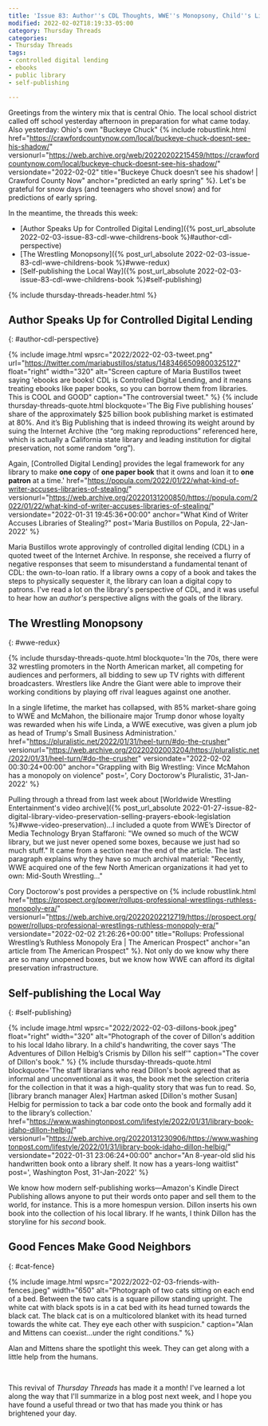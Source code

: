 ```yaml
---
title: 'Issue 83: Author''s CDL Thoughts, WWE''s Monopsony, Child''s Library Book'
modified: 2022-02-02T18:19:33-05:00
category: Thursday Threads
categories:
- Thursday Threads
tags:
- controlled digital lending
- ebooks
- public library
- self-publishing

---
```

Greetings from the wintery mix that is central Ohio. 
The local school district called off school yesterday afternoon in preparation for what came today. 
Also yesterday: Ohio's own "Buckeye Chuck" {% include robustlink.html href="https://crawfordcountynow.com/local/buckeye-chuck-doesnt-see-his-shadow/" versionurl="https://web.archive.org/web/20220202215459/https://crawfordcountynow.com/local/buckeye-chuck-doesnt-see-his-shadow/" versiondate="2022-02-02" title="Buckeye Chuck doesn’t see his shadow! | Crawford County Now" anchor="predicted an early spring" %}. 
Let's be grateful for snow days (and teenagers who shovel snow) and for predictions of early spring.

In the meantime, the threads this week:

* [Author Speaks Up for Controlled Digital Lending]({% post_url_absolute 2022-02-03-issue-83-cdl-wwe-childrens-book %}#author-cdl-perspective)
* [The Wrestling Monopsony]({% post_url_absolute 2022-02-03-issue-83-cdl-wwe-childrens-book %}#wwe-redux)
* [Self-publishing the Local Way]({% post_url_absolute 2022-02-03-issue-83-cdl-wwe-childrens-book %}#self-publishing)

{% include thursday-threads-header.html %}

## Author Speaks Up for Controlled Digital Lending
{: #author-cdl-perspective}

{% include image.html wpsrc="2022/2022-02-03-tweet.png" url="https://twitter.com/mariabustillos/status/1483466509800325127" float="right" width="320" alt="Screen capture of Maria Bustillos tweet saying 'ebooks are books! CDL is Controlled Digital Lending, and it means treating ebooks like paper books, so you can borrow them from libraries. This is COOL and GOOD" caption="The controversial tweet." %} {% include thursday-threads-quote.html
blockquote='The Big Five publishing houses’ share of the approximately $25 billion book publishing market is estimated at 80%. And it’s Big Publishing that is indeed throwing its weight around by suing the Internet Archive (the “org making reproductions” referenced here, which is actually a California state library and leading institution for digital preservation, not some random “org”).

Again, [Controlled Digital Lending] provides the legal framework for any library to make **one copy** of **one paper book** that it owns and loan it to **one patron** at a time.'
href="https://popula.com/2022/01/22/what-kind-of-writer-accuses-libraries-of-stealing/"
versionurl="https://web.archive.org/20220131200850/https://popula.com/2022/01/22/what-kind-of-writer-accuses-libraries-of-stealing/"
versiondate="2022-01-31 19:45:36+00:00"
anchor="What Kind of Writer Accuses Libraries of Stealing?"
post='Maria Bustillos on Popula, 22-Jan-2022'
%}

Maria Bustillos wrote approvingly of controlled digital lending (CDL) in a quoted tweet of the Internet Archive. In response, she received a flurry of negative responses that seem to misunderstand a fundamental tenant of CDL: the own-to-loan ratio. If a library owns a copy of a book and takes the steps to physically sequester it, the library can loan a digital copy to patrons.  I've read a lot on the library's perspective of CDL, and it was useful to hear how an _author's_ perspective aligns with the goals of the library.

## The Wrestling Monopsony
{: #wwe-redux}

{% include thursday-threads-quote.html
blockquote='In the 70s, there were 32 wrestling promoters in the North American market, all competing for audiences and performers, all bidding to sew up TV rights with different broadcasters. Wrestlers like Andre the Giant were able to improve their working conditions by playing off rival leagues against one another.

In a single lifetime, the market has collapsed, with 85% market-share going to WWE and McMahon, the billionaire major Trump donor whose loyalty was rewarded when his wife Linda, a WWE executive, was given a plum job as head of Trump&#39;s Small Business Administration.'
href="https://pluralistic.net/2022/01/31/heel-turn/#do-the-crusher"
versionurl="https://web.archive.org/20220202003204/https://pluralistic.net/2022/01/31/heel-turn/#do-the-crusher"
versiondate="2022-02-02 00:30:24+00:00"
anchor="Grappling with Big Wrestling: Vince McMahon has a monopoly on violence"
post=', Cory Doctorow&#39;s Pluralistic, 31-Jan-2022'
%}

Pulling through a thread from last week about [Worldwide Wrestling Entertainment's video archive]({% post_url_absolute 2022-01-27-issue-82-digital-library-video-preservation-selling-prayers-ebook-legislation %}#wwe-video-preservation)...I included a quote from WWE’s Director of Media Technology Bryan Staffaroni: <quote>"We owned so much of the WCW library, but we just never opened some boxes, because we just had so much stuff."</quote> It came from a section near the end of the article. The last paragraph explains why they have so much archival material: "Recently, WWE acquired one of the few North American organizations it had yet to own: Mid-South Wrestling..."

Cory Doctorow's post provides a perspective on {% include robustlink.html href="https://prospect.org/power/rollups-professional-wrestlings-ruthless-monopoly-era/" versionurl="https://web.archive.org/20220202212719/https://prospect.org/power/rollups-professional-wrestlings-ruthless-monopoly-era/" versiondate="2022-02-02 21:26:26+00:00" title="Rollups: Professional Wrestling’s Ruthless Monopoly Era | The American Prospect" anchor="an article from The American Prospect" %}. Not only do we know why there are so many unopened boxes, but we know how WWE can afford its digital preservation infrastructure.

## Self-publishing the Local Way
{: #self-publishing}

{% include image.html wpsrc="2022/2022-02-03-dillons-book.jpeg" float="right" width="320" alt="Photograph of the cover of Dillon's addition to his local Idaho library. In a child's handwriting, the cover says 'The Adventures of Dillon Helbig’s Crismis by Dillon his self'" caption="The cover of Dillon's book." %} {% include thursday-threads-quote.html
blockquote='The staff librarians who read Dillon&#39;s book agreed that as informal and unconventional as it was, the book met the selection criteria for the collection in that it was a high-quality story that was fun to read. So, [library branch manager Alex] Hartman asked [Dillon&#39;s mother Susan] Helbig for permission to tack a bar code onto the book and formally add it to the library’s collection.'
href="https://www.washingtonpost.com/lifestyle/2022/01/31/library-book-idaho-dillon-helbig/"
versionurl="https://web.archive.org/20220131230906/https://www.washingtonpost.com/lifestyle/2022/01/31/library-book-idaho-dillon-helbig/"
versiondate="2022-01-31 23:06:24+00:00"
anchor="An 8-year-old slid his handwritten book onto a library shelf. It now has a years-long waitlist"
post=', Washington Post, 31-Jan-2022'
%}

We know how modern self-publishing works—Amazon's Kindle Direct Publishing allows anyone to put their words onto paper and sell them to the world, for instance. This is a more homespun version.  Dillon inserts his own book into the collection of his local library.  If he wants, I think Dillon has the storyline for his _second_ book.


## Good Fences Make Good Neighbors
{: #cat-fence}

{% include image.html wpsrc="2022/2022-02-03-friends-with-fences.jpeg" width="650" alt="Photograph of two cats sitting on each end of a bed. Between the two cats is a square pillow standing upright. The white cat with black spots is in a cat bed with its head turned towards the black cat. The black cat is on a multicolored blanket with its head turned towards the white cat.  They eye each other with suspicion." caption="Alan and Mittens can coexist...under the right conditions." %} 

Alan and Mittens share the spotlight this week. 
They can get along with a little help from the humans. 

&nbsp;

This revival of _Thursday Threads_ has made it a month! 
I've learned a lot along the way that I'll summarize in a blog post next week, and I hope you have found a useful thread or two that has made you think or has brightened your day.